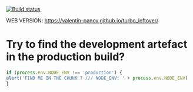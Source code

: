 [![Build status](https://ci.appveyor.com/api/projects/status/47uh2tnuy0j9h6yv?svg=true)](https://ci.appveyor.com/project/vapanov/turbo-leftover)

WEB VERSION: https://valentin-panov.github.io/turbo_leftover/

# Try to find the development artefact in the production build?

```javascript
if (process.env.NODE_ENV !== 'production') {
alert('FIND ME IN THE CHUNK ? /// NODE_ENV: ' + process.env.NODE_ENV)
}
```

